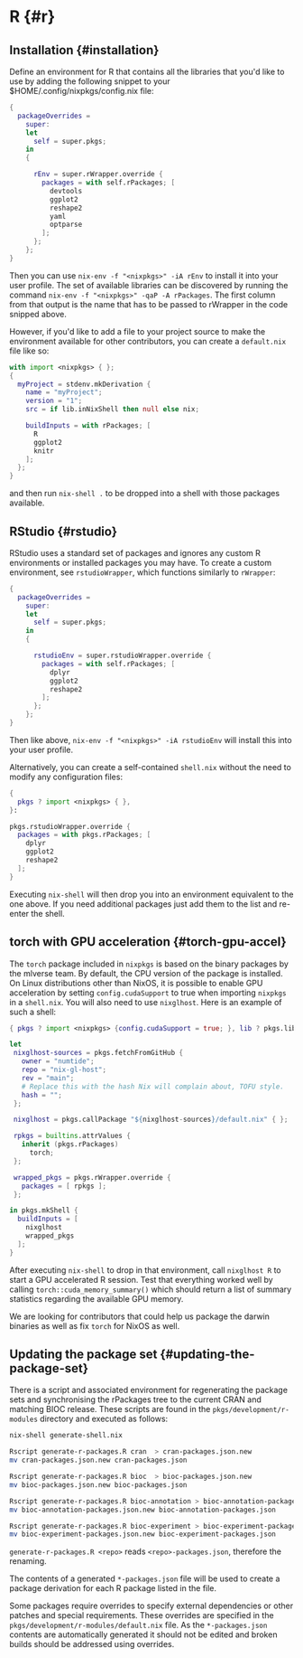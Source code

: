 # R {#r}

## Installation {#installation}

Define an environment for R that contains all the libraries that you'd like to
use by adding the following snippet to your $HOME/.config/nixpkgs/config.nix file:

```nix
{
  packageOverrides =
    super:
    let
      self = super.pkgs;
    in
    {

      rEnv = super.rWrapper.override {
        packages = with self.rPackages; [
          devtools
          ggplot2
          reshape2
          yaml
          optparse
        ];
      };
    };
}
```

Then you can use `nix-env -f "<nixpkgs>" -iA rEnv` to install it into your user
profile. The set of available libraries can be discovered by running the
command `nix-env -f "<nixpkgs>" -qaP -A rPackages`. The first column from that
output is the name that has to be passed to rWrapper in the code snipped above.

However, if you'd like to add a file to your project source to make the
environment available for other contributors, you can create a `default.nix`
file like so:

```nix
with import <nixpkgs> { };
{
  myProject = stdenv.mkDerivation {
    name = "myProject";
    version = "1";
    src = if lib.inNixShell then null else nix;

    buildInputs = with rPackages; [
      R
      ggplot2
      knitr
    ];
  };
}
```
and then run `nix-shell .` to be dropped into a shell with those packages
available.

## RStudio {#rstudio}

RStudio uses a standard set of packages and ignores any custom R
environments or installed packages you may have.  To create a custom
environment, see `rstudioWrapper`, which functions similarly to
`rWrapper`:

```nix
{
  packageOverrides =
    super:
    let
      self = super.pkgs;
    in
    {

      rstudioEnv = super.rstudioWrapper.override {
        packages = with self.rPackages; [
          dplyr
          ggplot2
          reshape2
        ];
      };
    };
}
```

Then like above, `nix-env -f "<nixpkgs>" -iA rstudioEnv` will install
this into your user profile.

Alternatively, you can create a self-contained `shell.nix` without the need to
modify any configuration files:

```nix
{
  pkgs ? import <nixpkgs> { },
}:

pkgs.rstudioWrapper.override {
  packages = with pkgs.rPackages; [
    dplyr
    ggplot2
    reshape2
  ];
}
```

Executing `nix-shell` will then drop you into an environment equivalent to the
one above. If you need additional packages just add them to the list and
re-enter the shell.

## torch with GPU acceleration {#torch-gpu-accel}

The `torch` package included in `nixpkgs` is based on the binary packages by the
mlverse team. By default, the CPU version of the package is installed. On Linux
distributions other than NixOS, it is possible to enable GPU acceleration by
setting `config.cudaSupport` to true when importing `nixpkgs` in a `shell.nix`.
You will also need to use `nixglhost`. Here is an example of such a shell:

```nix
{ pkgs ? import <nixpkgs> {config.cudaSupport = true; }, lib ? pkgs.lib }:

let
 nixglhost-sources = pkgs.fetchFromGitHub {
   owner = "numtide";
   repo = "nix-gl-host";
   rev = "main";
   # Replace this with the hash Nix will complain about, TOFU style.
   hash = "";
 };

 nixglhost = pkgs.callPackage "${nixglhost-sources}/default.nix" { };

 rpkgs = builtins.attrValues {
   inherit (pkgs.rPackages)
     torch;
 };

 wrapped_pkgs = pkgs.rWrapper.override {
   packages = [ rpkgs ];
 };

in pkgs.mkShell {
  buildInputs = [
    nixglhost
    wrapped_pkgs
  ];
}

```

After executing `nix-shell` to drop in that environment, call `nixglhost R` to
start a GPU accelerated R session. Test that everything worked well by calling
`torch::cuda_memory_summary()` which should return a list of summary statistics
regarding the available GPU memory.

We are looking for contributors that could help us package the darwin binaries
as well as fix `torch` for NixOS as well.

## Updating the package set {#updating-the-package-set}

There is a script and associated environment for regenerating the package
sets and synchronising the rPackages tree to the current CRAN and matching
BIOC release. These scripts are found in the `pkgs/development/r-modules`
directory and executed as follows:

```bash
nix-shell generate-shell.nix

Rscript generate-r-packages.R cran  > cran-packages.json.new
mv cran-packages.json.new cran-packages.json

Rscript generate-r-packages.R bioc  > bioc-packages.json.new
mv bioc-packages.json.new bioc-packages.json

Rscript generate-r-packages.R bioc-annotation > bioc-annotation-packages.json.new
mv bioc-annotation-packages.json.new bioc-annotation-packages.json

Rscript generate-r-packages.R bioc-experiment > bioc-experiment-packages.json.new
mv bioc-experiment-packages.json.new bioc-experiment-packages.json
```

`generate-r-packages.R <repo>` reads  `<repo>-packages.json`, therefore
the renaming.

The contents of a generated `*-packages.json` file will be used to
create a package derivation for each R package listed in the file.

Some packages require overrides to specify external dependencies or other
patches and special requirements. These overrides are specified in the
`pkgs/development/r-modules/default.nix` file. As the `*-packages.json`
contents are automatically generated it should not be edited and broken
builds should be addressed using overrides.
